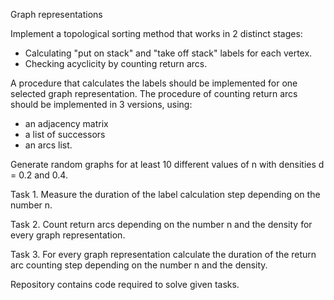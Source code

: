 Graph representations

Implement a topological sorting method that works in 2 distinct stages:
- Calculating "put on stack" and "take off stack" labels for each vertex.
- Checking acyclicity by counting return arcs.
  
A procedure that calculates the labels should be implemented for one selected graph representation. The procedure of counting return arcs should be implemented in 3 versions,
using:
- an adjacency matrix
- a list of successors
- an arcs list.
  
Generate random graphs for at least 10 different values ​​of n with densities d = 0.2 and 0.4.

Task 1. Measure the duration of the label calculation step depending on the number n.

Task 2. Count return arcs depending on the number n and the density for every graph representation.

Task 3. For every graph representation calculate the duration of the return arc counting step depending on the number n and the density.


Repository contains code required to solve given tasks.
